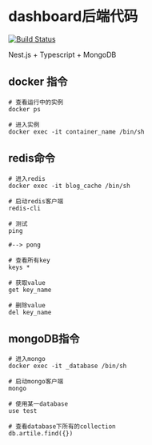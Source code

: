 # dashboard后端代码

[![Build Status](https://www.travis-ci.org/mrrs878/monitor_backend.svg?branch=master)](https://www.travis-ci.org/mrrs878/monitor_backend)

Nest.js + Typescript + MongoDB

## docker 指令

``` shell
# 查看运行中的实例
docker ps

# 进入实例
docker exec -it container_name /bin/sh
```

## redis命令

``` shell
# 进入redis
docker exec -it blog_cache /bin/sh

# 启动redis客户端
redis-cli

# 测试
ping

#--> pong

# 查看所有key
keys *

# 获取value
get key_name

# 删除value
del key_name
```

## mongoDB指令

``` shell
# 进入mongo
docker exec -it _database /bin/sh

# 启动mongo客户端
mongo

# 使用某一database
use test

# 查看database下所有的collection
db.artile.find({})
```
